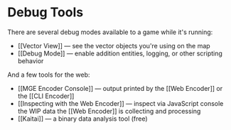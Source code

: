 # Debug Tools

There are several debug modes available to a game while it's running:

- [[Vector View]] — see the vector objects you're using on the map
- [[Debug Mode]] — enable addition entities, logging, or other scripting behavior

And a few tools for the web:

- [[MGE Encoder Console]] — output printed by the [[Web Encoder]] or the [[CLI Encoder]]
- [[Inspecting with the Web Encoder]] — inspect via JavaScript console the WIP data the [[Web Encoder]] is collecting and processing 
- [[Kaitai]] — a binary data analysis tool (free)
